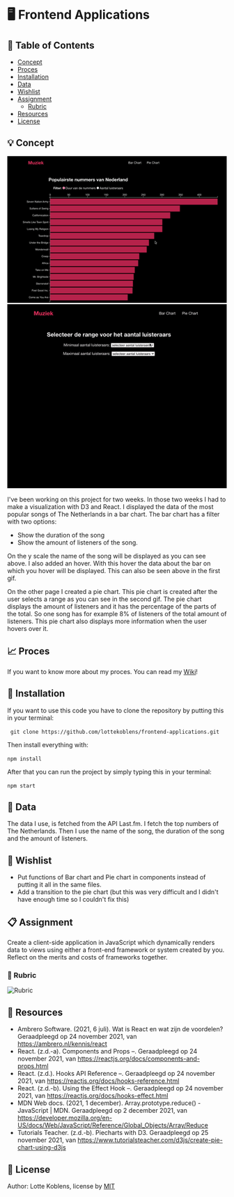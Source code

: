 # :desktop_computer: Frontend Applications

## :bookmark_tabs:	 Table of Contents

* [Concept](https://github.com/lottekoblens/frontend-applications#bulb-concept)
* [Proces](https://github.com/lottekoblens/frontend-applications#chart_with_upwards_trend-proces)
* [Installation](https://github.com/lottekoblens/frontend-applications#wrench-installation)
* [Data](https://github.com/lottekoblens/frontend-applications/#file_folder-data)
* [Wishlist](https://github.com/lottekoblens/frontend-applications#pencil-wishlist)
* [Assignment](https://github.com/lottekoblens/frontend-applications#clipboard-assignment)
  * [Rubric](https://github.com/lottekoblens/frontend-applications#page_facing_up-rubric)
* [Resources](https://github.com/lottekoblens/frontend-applications#mag_right-resources)
* [License](https://github.com/lottekoblens/frontend-applications#page_with_curl-license)

## :bulb: Concept

![Bar chart](https://github.com/lottekoblens/frontend-applications/blob/main/barchart.gif) ![Pie chart](https://github.com/lottekoblens/frontend-applications/blob/main/piechart.gif)

I've been working on this project for two weeks. In those two weeks I had to make a visualization with D3 and React. I displayed the data of the most popular songs of The Netherlands in a bar chart. The bar chart has a filter with two options:

* Show the duration of the song
* Show the amount of listeners of the song.

On the y scale the name of the song will be displayed as you can see above. I also added an hover. With this hover the data about the bar on which you hover will be displayed. This can also be seen above in the first gif.

On the other page I created a pie chart. This pie chart is created after the user selects a range as you can see in the second gif. The pie chart displays the amount of listeners and it has the percentage of the parts of the total. So one song has for example 8% of listeners of the total amount of listeners. This pie chart also displays more information when the user hovers over it.

## :chart_with_upwards_trend: Proces

If you want to know more about my proces. You can read my [Wiki](https://github.com/lottekoblens/frontend-applications/wiki)!

## :wrench: Installation

If you want to use this code you have to clone the repository by putting this in your terminal: 

``` git clone https://github.com/lottekoblens/frontend-applications.git```

Then install everything with:

``` npm install ```

After that you can run the project by simply typing this in your terminal:

```npm start```

## :file_folder:	 Data

The data I use, is fetched from the API Last.fm. I fetch the top numbers of The Netherlands. Then I use the name of the song, the duration of the song and the amount of listeners.


## :pencil: Wishlist

* Put functions of Bar chart and Pie chart in components instead of putting it all in the same files.
* Add a transition to the pie chart (but this was very difficult and I didn't have enough time so I couldn't fix this) 

## :clipboard: Assignment

Create a client-side application in JavaScript which dynamically renders data to views using either a front-end framework or system created by you. Reflect on the merits and costs of frameworks together.

### :page_facing_up: Rubric

![Rubric](./Rubric.png)

## :mag_right: Resources

* Ambrero Software. (2021, 6 juli). Wat is React en wat zijn de voordelen? Geraadpleegd op 24 november 2021, van https://ambrero.nl/kennis/react
* React. (z.d.-a). Components and Props –. Geraadpleegd op 24 november 2021, van https://reactjs.org/docs/components-and-props.html
* React. (z.d.). Hooks API Reference –. Geraadpleegd op 24 november 2021, van https://reactjs.org/docs/hooks-reference.html
* React. (z.d.-b). Using the Effect Hook –. Geraadpleegd op 24 november 2021, van https://reactjs.org/docs/hooks-effect.html
* MDN Web docs. (2021, 1 december). Array.prototype.reduce() - JavaScript | MDN. Geraadpleegd op 2 december 2021, van https://developer.mozilla.org/en-US/docs/Web/JavaScript/Reference/Global_Objects/Array/Reduce
* Tutorials Teacher. (z.d.-b). Piecharts with D3. Geraadpleegd op 25 november 2021, van https://www.tutorialsteacher.com/d3js/create-pie-chart-using-d3js

## :page_with_curl: License

Author: Lotte Koblens, license by [MIT](https://github.com/lottekoblens/frontend-applications/blob/main/LICENSE)
